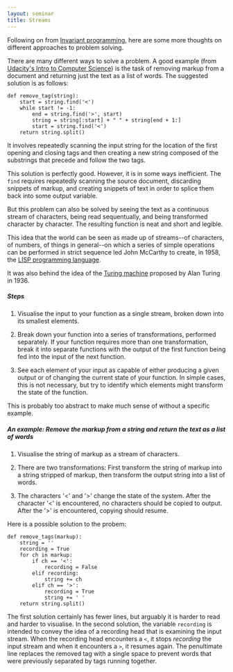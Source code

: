 ```yaml
---
layout: seminar
title: Streams
---
```


Following on from [Invariant programming](/2014/04/22/invariant-programming.html), here are some more thoughts on different approaches to problem solving.

There are many different ways to solve a problem. A good example (from [Udacity's Intro to Computer Science](https://www.udacity.com/course/viewer#!/c-cs101/l-48683810/e-48740153/m-48735059)) is the task of removing markup from a document and returning just the text as a list of words. The suggested solution is as follows:

    def remove_tag(string):
        start = string.find('<')
        while start != -1:
            end = string.find('>', start)
            string = string[:start] + " " + string[end + 1:]
            start = string.find('<')
        return string.split()

It involves repeatedly scanning the input string for the location of the first opening and closing tags and then creating a new string composed of the substrings that precede and follow the two tags.

This solution is perfectly good. However, it is in some ways inefficient. The `find` requires repeatedly scanning the source document, discarding snippets of markup, and creating snippets of text in order to splice them back into some output variable.

But this problem can also be solved by seeing the text as a continuous stream of characters, being read sequentually, and being transformed character by character. The resulting function is neat and short and legible.

This idea that the world can be seen as made up of streams--of characters, of numbers, of things in general--on which a series of simple operations can be performed in strict sequence led John McCarthy to create, in 1958, the [LISP programming language][1].

It was also behind the idea of the [Turing machine][2] proposed by Alan Turing in 1936.

##### Steps

1. Visualise the input to your function as a single stream, broken down into its smallest elements.

2. Break down your function into a series of transformations, performed separately. If your function requires more than one transformation, break it into separate functions with the output of the first function being fed into the input of the next function. 

3. See each element of your input as capable of either producing a given output or of changing the current state of your function. In simple cases, this is not necessary, but try to identify which elements might transform the state of the function.

This is probably too abstract to make much sense of without a specific example.

##### An example: Remove the markup from a string and return the text as a list of words

1. Visualise the string of markup as a stream of characters.

2. There are two transformations: First transform the string of markup into a string stripped of markup, then transform the output string into a list of words.

3. The characters '<' and '>' change the state of the system. After the character '<' is encountered, no characters should be copied to output. After the '>' is encountered, copying should resume.

Here is a possible solution to the probem:

    def remove_tags(markup):
        string = ''
        recording = True
        for ch in markup:
            if ch == '<':
                recording = False
            elif recording:
                string += ch
            elif ch == '>':
                recording = True
                string += ' '
        return string.split()

The first solution certainly has fewer lines, but arguably it is harder to read and harder to visualise. In the second solution, the variable `recording` is intended to convey the idea of a recording head that is examining the input stream. When the recording head encounters a `<`, it stops _recording_ the input stream and when it encounters a `>`, it resumes again. The penultimate line replaces the removed tag with a single space to prevent words that were previously separated by tags running together. 

[1]: http://en.wikipedia.org/wiki/Lisp_(programming_language)
[2]: http://en.wikipedia.org/wiki/Turing_machine